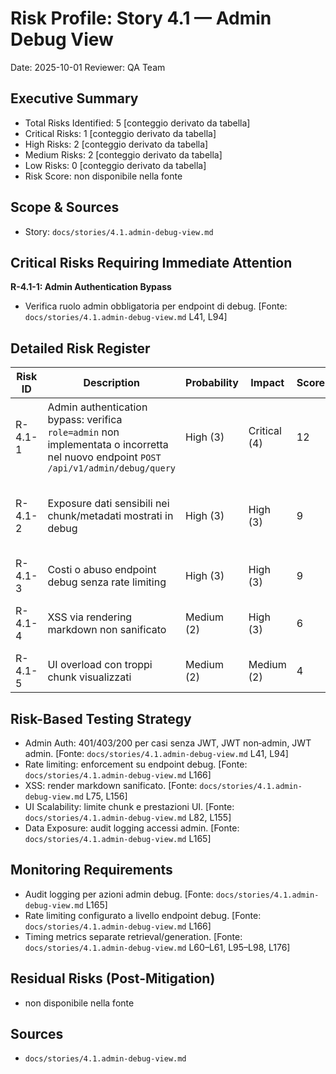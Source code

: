 # Risk Profile: Story 4.1 — Admin Debug View

Date: 2025-10-01
Reviewer: QA Team

## Executive Summary

- Total Risks Identified: 5 [conteggio derivato da tabella]
- Critical Risks: 1 [conteggio derivato da tabella]
- High Risks: 2 [conteggio derivato da tabella]
- Medium Risks: 2 [conteggio derivato da tabella]
- Low Risks: 0 [conteggio derivato da tabella]
- Risk Score: non disponibile nella fonte

## Scope & Sources

- Story: `docs/stories/4.1.admin-debug-view.md`

## Critical Risks Requiring Immediate Attention

**R-4.1-1: Admin Authentication Bypass**
- Verifica ruolo admin obbligatoria per endpoint di debug. [Fonte: `docs/stories/4.1.admin-debug-view.md` L41, L94]

## Detailed Risk Register

| Risk ID | Description | Probability | Impact | Score | Priority | Mitigation | Sources |
| ------- | ----------- | ----------- | ------ | ----- | -------- | ---------- | ------- |
| R-4.1-1 | Admin authentication bypass: verifica `role=admin` non implementata o incorretta nel nuovo endpoint `POST /api/v1/admin/debug/query` | High (3) | Critical (4) | 12 | Critical | Check esplicito `_is_admin()`; unit test auth; 403 su non‑admin | `docs/stories/4.1.admin-debug-view.md` L41, L94 |
| R-4.1-2 | Exposure dati sensibili nei chunk/metadati mostrati in debug | High (3) | High (3) | 9 | High | Accesso solo admin; audit logging come da guidelines | `docs/stories/4.1.admin-debug-view.md` L17–L21, L165 |
| R-4.1-3 | Costi o abuso endpoint debug senza rate limiting | High (3) | High (3) | 9 | High | Rate limiting 10 queries/hour | `docs/stories/4.1.admin-debug-view.md` L166 |
| R-4.1-4 | XSS via rendering markdown non sanificato | Medium (2) | High (3) | 6 | High | Rendering markdown safe come indicato | `docs/stories/4.1.admin-debug-view.md` L75, L156 |
| R-4.1-5 | UI overload con troppi chunk visualizzati | Medium (2) | Medium (2) | 4 | Medium | Limite top N chunk (es. 10) | `docs/stories/4.1.admin-debug-view.md` L82, L155 |

## Risk-Based Testing Strategy

- Admin Auth: 401/403/200 per casi senza JWT, JWT non‑admin, JWT admin. [Fonte: `docs/stories/4.1.admin-debug-view.md` L41, L94]
- Rate limiting: enforcement su endpoint debug. [Fonte: `docs/stories/4.1.admin-debug-view.md` L166]
- XSS: render markdown sanificato. [Fonte: `docs/stories/4.1.admin-debug-view.md` L75, L156]
- UI Scalability: limite chunk e prestazioni UI. [Fonte: `docs/stories/4.1.admin-debug-view.md` L82, L155]
- Data Exposure: audit logging accessi admin. [Fonte: `docs/stories/4.1.admin-debug-view.md` L165]

## Monitoring Requirements

- Audit logging per azioni admin debug. [Fonte: `docs/stories/4.1.admin-debug-view.md` L165]
- Rate limiting configurato a livello endpoint debug. [Fonte: `docs/stories/4.1.admin-debug-view.md` L166]
- Timing metrics separate retrieval/generation. [Fonte: `docs/stories/4.1.admin-debug-view.md` L60–L61, L95–L98, L176]

## Residual Risks (Post-Mitigation)

- non disponibile nella fonte

## Sources

- `docs/stories/4.1.admin-debug-view.md`